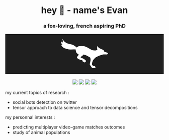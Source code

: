 <h1 align="center">hey 🦊 - name's Evan</h1>
<h3 align="center">a fox-loving, french aspiring PhD</h3>

<p align="center">
  <img src="banner.gif" alt="GIF d'un renard blanc courant sur un fond noir">
</p>

<p align="center">
  <img src="https://img.shields.io/badge/python-22092C?style=for-the-badge&logo=python&logoColor=white">
  <img src="https://img.shields.io/badge/Spark-872341?style=for-the-badge&logo=apachespark&logoColor=white)">
  <img src="https://img.shields.io/badge/Scala-BE3144?style=for-the-badge&logo=scala&logoColor=white">
  <img src="https://img.shields.io/badge/c++-F05941?style=for-the-badge&logo=c%2B%2B&logoColor=white">
</p>

my current topics of research :
- social bots detection on twitter
- tensor approach to data science and tensor decompositions

my personnal interests :
- predicting multiplayer video-game matches outcomes
- study of animal populations
